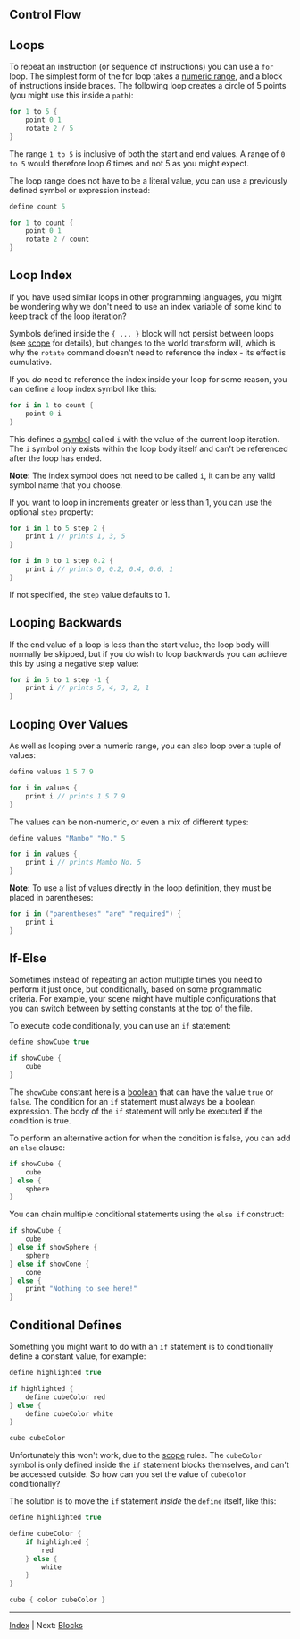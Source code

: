 Control Flow
---

## Loops

To repeat an instruction (or sequence of instructions) you can use a `for` loop. The simplest form of the for loop takes a [numeric range](expressions.md#ranges), and a block of instructions inside braces. The following loop creates a circle of 5 points (you might use this inside a `path`):

```swift
for 1 to 5 {
    point 0 1
    rotate 2 / 5
}
```

The range `1 to 5` is inclusive of both the start and end values. A range of `0 to 5` would therefore loop *6* times and not 5 as you might expect.

The loop range does not have to be a literal value, you can use a previously defined symbol or expression instead:

```swift
define count 5

for 1 to count {
    point 0 1
    rotate 2 / count
}
```

## Loop Index

If you have used similar loops in other programming languages, you might be wondering why we don't need to use an index variable of some kind to keep track of the loop iteration?

Symbols defined inside the `{ ... }` block will not persist between loops (see [scope](scope.md) for details), but changes to the world transform will, which is why the `rotate` command doesn't need to reference the index - its effect is cumulative.

If you *do* need to reference the index inside your loop for some reason, you can define a loop index symbol like this:

```swift
for i in 1 to count {
    point 0 i
}
```

This defines a [symbol](symbols.md) called `i` with the value of the current loop iteration. The `i` symbol only exists within the loop body itself and can't be referenced after the loop has ended.

**Note:** The index symbol does not need to be called `i`, it can be any valid symbol name that you choose.

If you want to loop in increments greater or less than 1, you can use the optional `step` property:

```swift
for i in 1 to 5 step 2 {
    print i // prints 1, 3, 5 
}

for i in 0 to 1 step 0.2 {
    print i // prints 0, 0.2, 0.4, 0.6, 1
}
```

If not specified, the `step` value defaults to 1.

## Looping Backwards

If the end value of a loop is less than the start value, the loop body will normally be skipped, but if you do wish to loop backwards you can achieve this by using a negative step value:

```swift
for i in 5 to 1 step -1 {
    print i // prints 5, 4, 3, 2, 1
}
```

## Looping Over Values

As well as looping over a numeric range, you can also loop over a tuple of values:

```swift
define values 1 5 7 9

for i in values {
    print i // prints 1 5 7 9
}
```

The values can be non-numeric, or even a mix of different types:

```swift
define values "Mambo" "No." 5

for i in values {
    print i // prints Mambo No. 5
}
```

**Note:** To use a list of values directly in the loop definition, they must be placed in parentheses:

```swift
for i in ("parentheses" "are" "required") {
    print i
}
```

## If-Else

Sometimes instead of repeating an action multiple times you need to perform it just once, but conditionally, based on some programmatic criteria. For example, your scene might have multiple configurations that you can switch between by setting constants at the top of the file.

To execute code conditionally, you can use an `if` statement:

```swift
define showCube true

if showCube {
    cube   
}
```

The `showCube` constant here is a [boolean](https://en.wikipedia.org/wiki/Boolean_data_type) that can have the value `true` or `false`. The condition for an `if` statement must always be a boolean expression. The body of the `if` statement will only be executed if the condition is true.

To perform an alternative action for when the condition is false, you can add an `else` clause:

```swift
if showCube {
    cube   
} else {
    sphere   
}
```

You can chain multiple conditional statements using the `else if` construct:

```swift
if showCube {
    cube   
} else if showSphere {
    sphere   
} else if showCone {
    cone
} else {
    print "Nothing to see here!"   
}
```

## Conditional Defines

Something you might want to do with an `if` statement is to conditionally define a constant value, for example:

```swift
define highlighted true

if highlighted {
    define cubeColor red
} else {
    define cubeColor white  
}

cube cubeColor
```

Unfortunately this won't work, due to the [scope](scope.md) rules. The `cubeColor` symbol is only defined inside the `if` statement blocks themselves, and can't be accessed outside. So how can you set the value of `cubeColor` conditionally?

The solution is to move the `if` statement *inside* the `define` itself, like this:

```swift
define highlighted true

define cubeColor {
    if highlighted {
        red
    } else {
        white  
    }
}

cube { color cubeColor }
```

---
[Index](index.md) | Next: [Blocks](blocks.md)
